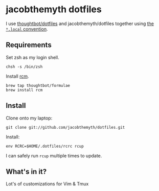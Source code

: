 jacobthemyth dotfiles
===============

I use [thoughtbot/dotfiles](https://github.com/thoughtbot/dotfiles) and
jacobthemyth/dotfiles together using [the `*.local` convention][dot-local].

[dot-local]: http://robots.thoughtbot.com/manage-team-and-personal-dotfiles-together-with-rcm

Requirements
------------

Set zsh as my login shell.

    chsh -s /bin/zsh

Install [rcm](https://github.com/mike-burns/rcm).

    brew tap thoughtbot/formulae
    brew install rcm

Install
-------

Clone onto my laptop:

    git clone git://github.com/jacobthemyth/dotfiles.git

Install:

    env RCRC=$HOME/.dotfiles/rcrc rcup

I can safely run `rcup` multiple times to update.

What's in it?
-------------

Lot's of customizations for Vim & Tmux

